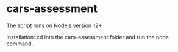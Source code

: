 # cars-assessment

The script runs on Nodejs version 12+

Installation:
cd into the cars-assessment folder and run the node .  command.
